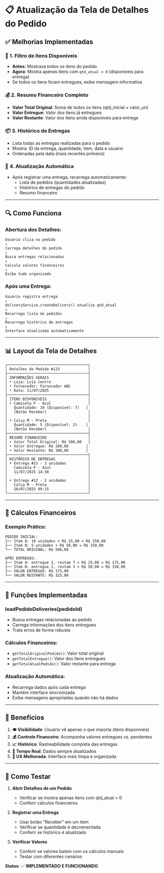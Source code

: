 # 📋 Atualização da Tela de Detalhes do Pedido

## ✅ Melhorias Implementadas

### 🎯 **1. Filtro de Itens Disponíveis**
- **Antes**: Mostrava todos os itens do pedido
- **Agora**: Mostra apenas itens com `qtd_atual > 0` (disponíveis para entrega)
- Se todos os itens foram entregues, exibe mensagem informativa

### 💰 **2. Resumo Financeiro Completo**
- **Valor Total Original**: Soma de todos os itens (qtd_inicial × valor_un)
- **Valor Entregue**: Valor dos itens já entregues
- **Valor Restante**: Valor dos itens ainda disponíveis para entrega

### 📦 **3. Histórico de Entregas**
- Lista todas as entregas realizadas para o pedido
- Mostra: ID da entrega, quantidade, item, data e usuário
- Ordenadas pela data (mais recentes primeiro)

### 🔄 **4. Atualização Automática**
- Após registrar uma entrega, recarrega automaticamente:
  - Lista de pedidos (quantidades atualizadas)
  - Histórico de entregas do pedido
  - Resumo financeiro

---

## 🔍 **Como Funciona**

### **Abertura dos Detalhes:**
```
Usuário clica no pedido
↓
Carrega detalhes do pedido
↓
Busca entregas relacionadas
↓
Calcula valores financeiros
↓
Exibe tudo organizado
```

### **Após uma Entrega:**
```
Usuário registra entrega
↓
deliveryService.createDelivery() atualiza qtd_atual
↓
Recarrega lista de pedidos
↓
Recarrega histórico de entregas
↓
Interface atualizada automaticamente
```

---

## 📊 **Layout da Tela de Detalhes**

```
┌─────────────────────────────────────┐
│ Detalhes do Pedido #123             │
├─────────────────────────────────────┤
│ INFORMAÇÕES GERAIS                  │
│ • Loja: Loja Centro                 │
│ • Fornecedor: Fornecedor ABC        │
│ • Data: 11/07/2025                  │
├─────────────────────────────────────┤
│ ITENS DISPONÍVEIS                   │
│ • Camiseta P - Azul                 │
│   Quantidade: 10 (Disponível: 7)   │
│   [Botão Receber]                   │
│                                     │
│ • Calça M - Preta                   │
│   Quantidade: 5 (Disponível: 2)    │
│   [Botão Receber]                   │
├─────────────────────────────────────┤
│ RESUMO FINANCEIRO                   │
│ • Valor Total Original: R$ 500,00   │
│ • Valor Entregue: R$ 200,00        │
│ • Valor Restante: R$ 300,00        │
├─────────────────────────────────────┤
│ HISTÓRICO DE ENTREGAS               │
│ • Entrega #15 - 3 unidades          │
│   Camiseta P - Azul                 │
│   11/07/2025 14:30                  │
│                                     │
│ • Entrega #12 - 2 unidades          │
│   Calça M - Preta                   │
│   10/07/2025 09:15                  │
└─────────────────────────────────────┘
```

---

## 🧮 **Cálculos Financeiros**

### **Exemplo Prático:**
```
PEDIDO INICIAL:
├── Item A: 10 unidades × R$ 25,00 = R$ 250,00
├── Item B: 5 unidades × R$ 50,00 = R$ 250,00
└── TOTAL ORIGINAL: R$ 500,00

APÓS ENTREGAS:
├── Item A: entregue 3, restam 7 × R$ 25,00 = R$ 175,00
├── Item B: entregue 2, restam 3 × R$ 50,00 = R$ 150,00
├── VALOR ENTREGUE: R$ 175,00
└── VALOR RESTANTE: R$ 325,00
```

---

## 🔧 **Funções Implementadas**

### **loadPedidoDeliveries(pedidoId)**
- Busca entregas relacionadas ao pedido
- Carrega informações dos itens entregues
- Trata erros de forma robusta

### **Cálculos Financeiros:**
- `getTotalOriginalPedido()`: Valor total original
- `getTotalEntregue()`: Valor dos itens entregues
- `getTotalAtualPedido()`: Valor restante para entrega

### **Atualização Automática:**
- Recarrega dados após cada entrega
- Mantém interface sincronizada
- Exibe mensagens apropriadas quando não há dados

---

## 🎯 **Benefícios**

1. **👁️ Visibilidade**: Usuário vê apenas o que importa (itens disponíveis)
2. **💰 Controle Financeiro**: Acompanha valores entregues vs. pendentes  
3. **📈 Histórico**: Rastreabilidade completa das entregas
4. **🔄 Tempo Real**: Dados sempre atualizados
5. **🎨 UX Melhorada**: Interface mais limpa e organizada

---

## 🧪 **Como Testar**

1. **Abrir Detalhes de um Pedido**
   - Verificar se mostra apenas itens com qtd_atual > 0
   - Conferir cálculos financeiros

2. **Registrar uma Entrega**
   - Usar botão "Receber" em um item
   - Verificar se quantidade é decrementada
   - Conferir se histórico é atualizado

3. **Verificar Valores**
   - Conferir se valores batem com os cálculos manuais
   - Testar com diferentes cenários

**Status**: ✅ **IMPLEMENTADO E FUNCIONANDO**
